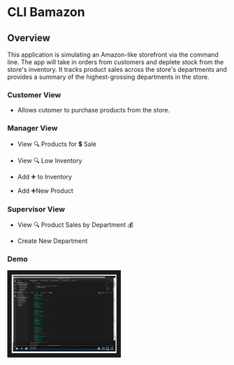 
# CLI Bamazon

## Overview

This application is simulating an Amazon-like storefront via the command line. The app will take in orders from customers and deplete stock from the store's inventory. It tracks product sales across the store's departments and provides a summary of the highest-grossing departments in the store.

### Customer View
* Allows cutomer to purchase products from the store. 

### Manager View

* View :mag: Products for :heavy_dollar_sign: Sale
    
* View :mag: Low Inventory
    
* Add :heavy_plus_sign: to Inventory
    
* Add :heavy_plus_sign:New Product

### Supervisor View

* View :mag: Product Sales by Department :moneybag:
   
* Create New Department

### Demo

<a href="https://youtu.be/BG3m_RgZTPw" target="_blank"><img src="bamazonScreen.png" 
alt="bamazon demo" width="240" height="180" border="10" /></a>
